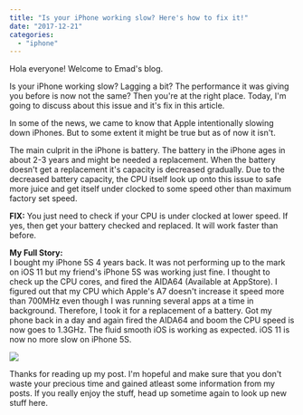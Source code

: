 ```yaml
---
title: "Is your iPhone working slow? Here's how to fix it!"
date: "2017-12-21"
categories: 
  - "iphone"
---
```


Hola everyone! Welcome to Emad's blog.  
  
Is your iPhone working slow? Lagging a bit? The performance it was giving you before is now not the same? Then you're at the right place. Today, I'm going to discuss about this issue and it's fix in this article.  
  
In some of the news, we came to know that Apple intentionally slowing down iPhones. But to some extent it might be true but as of now it isn't.  
  
The main culprit in the iPhone is battery. The battery in the iPhone ages in about 2-3 years and might be needed a replacement. When the battery doesn't get a replacement it's capacity is decreased gradually. Due to the decreased battery capacity, the CPU itself look up onto this issue to safe more juice and get itself under clocked to some speed other than maximum factory set speed.  
  
**FIX:** You just need to check if your CPU is under clocked at lower speed. If yes, then get your battery checked and replaced. It will work faster than before.  
  
  
**My Full Story:**  
I bought my iPhone 5S 4 years back. It was not performing up to the mark on iOS 11 but my friend's iPhone 5S was working just fine. I thought to check up the CPU cores, and fired the AIDA64 (Available at AppStore). I figured out that my CPU which Apple's A7 doesn't increase it speed more than 700MHz even though I was running several apps at a time in background. Therefore, I took it for a replacement of a battery. Got my phone back in a day and again fired the AIDA64 and boom the CPU speed is now goes to 1.3GHz. The fluid smooth iOS is working as expected. iOS 11 is now no more slow on iPhone 5S.  
  
  
  

[![](posts/2017/12/images/original.jpg)](https://data.whicdn.com/images/76330199/original.jpg)

  
  
  
Thanks for reading up my post. I'm hopeful and make sure that you don't waste your precious time and gained atleast some information from my posts. If you really enjoy the stuff, head up sometime again to look up new stuff here.
